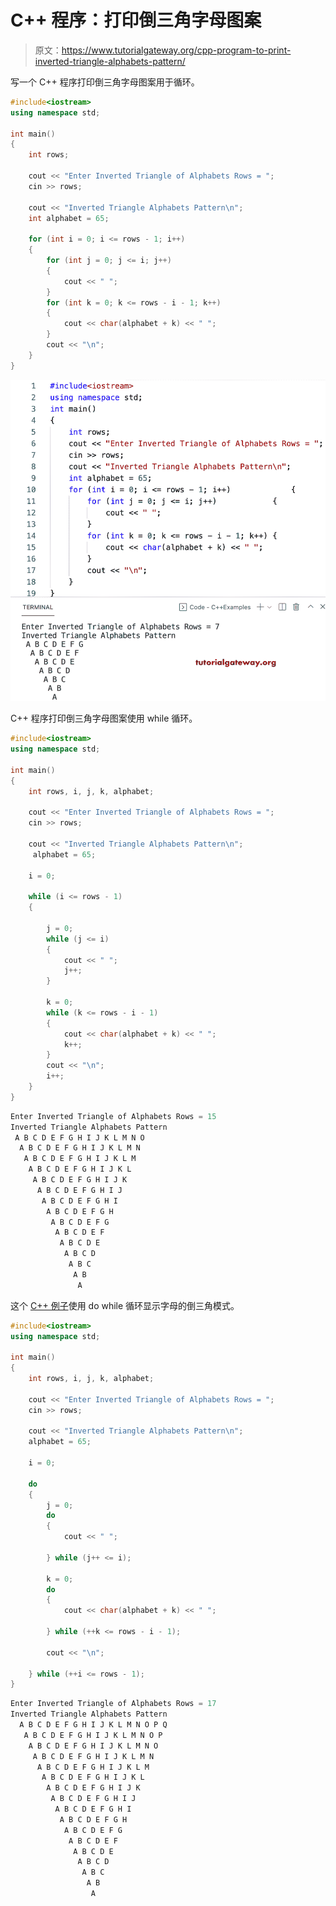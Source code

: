 # C++ 程序：打印倒三角字母图案

> 原文：<https://www.tutorialgateway.org/cpp-program-to-print-inverted-triangle-alphabets-pattern/>

写一个 C++ 程序打印倒三角字母图案用于循环。

```cpp
#include<iostream>
using namespace std;

int main()
{
	int rows;

	cout << "Enter Inverted Triangle of Alphabets Rows = ";
	cin >> rows;

	cout << "Inverted Triangle Alphabets Pattern\n";
	int alphabet = 65;

	for (int i = 0; i <= rows - 1; i++)
	{
		for (int j = 0; j <= i; j++)
		{
			cout << " ";
		}
		for (int k = 0; k <= rows - i - 1; k++)
		{
			cout << char(alphabet + k) << " ";
		}
		cout << "\n";
	}
}
```

![C++ Program to Print Inverted Triangle Alphabets Pattern](img/0fee1cf22fb0f22c82ac39a300385228.png)

C++ 程序打印倒三角字母图案使用 while 循环。

```cpp
#include<iostream>
using namespace std;

int main()
{
	int rows, i, j, k, alphabet;

	cout << "Enter Inverted Triangle of Alphabets Rows = ";
	cin >> rows;

	cout << "Inverted Triangle Alphabets Pattern\n";
	 alphabet = 65;

	i = 0;

	while (i <= rows - 1)
	{

		j = 0;
		while (j <= i)
		{
			cout << " ";
			j++;
		}

		k = 0;
		while (k <= rows - i - 1)
		{
			cout << char(alphabet + k) << " ";
			k++;
		}
		cout << "\n";
		i++;
	}
}
```

```cpp
Enter Inverted Triangle of Alphabets Rows = 15
Inverted Triangle Alphabets Pattern
 A B C D E F G H I J K L M N O 
  A B C D E F G H I J K L M N 
   A B C D E F G H I J K L M 
    A B C D E F G H I J K L 
     A B C D E F G H I J K 
      A B C D E F G H I J 
       A B C D E F G H I 
        A B C D E F G H 
         A B C D E F G 
          A B C D E F 
           A B C D E 
            A B C D 
             A B C 
              A B 
               A 
```

这个 [C++ 例子](https://www.tutorialgateway.org/cpp-programs/)使用 do while 循环显示字母的倒三角模式。

```cpp
#include<iostream>
using namespace std;

int main()
{
	int rows, i, j, k, alphabet;

	cout << "Enter Inverted Triangle of Alphabets Rows = ";
	cin >> rows;

	cout << "Inverted Triangle Alphabets Pattern\n";
	alphabet = 65;

	i = 0;

	do
	{
		j = 0;
		do
		{
			cout << " ";

		} while (j++ <= i);

		k = 0;
		do
		{
			cout << char(alphabet + k) << " ";

		} while (++k <= rows - i - 1);

		cout << "\n";

	} while (++i <= rows - 1);
}
```

```cpp
Enter Inverted Triangle of Alphabets Rows = 17
Inverted Triangle Alphabets Pattern
  A B C D E F G H I J K L M N O P Q 
   A B C D E F G H I J K L M N O P 
    A B C D E F G H I J K L M N O 
     A B C D E F G H I J K L M N 
      A B C D E F G H I J K L M 
       A B C D E F G H I J K L 
        A B C D E F G H I J K 
         A B C D E F G H I J 
          A B C D E F G H I 
           A B C D E F G H 
            A B C D E F G 
             A B C D E F 
              A B C D E 
               A B C D 
                A B C 
                 A B 
                  A 
```